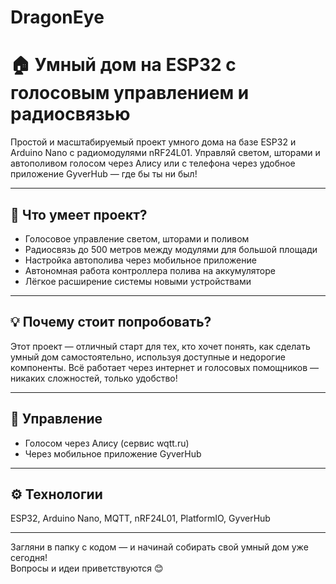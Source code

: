 # DragonEye


# 🏠 Умный дом на ESP32 с голосовым управлением и радиосвязью

Простой и масштабируемый проект умного дома на базе ESP32 и Arduino Nano с радиомодулями nRF24L01. Управляй светом, шторами и автополивом голосом через Алису или с телефона через удобное приложение GyverHub — где бы ты ни был!

---

## 🚀 Что умеет проект?

- Голосовое управление светом, шторами и поливом  
- Радиосвязь до 500 метров между модулями для большой площади  
- Настройка автополива через мобильное приложение  
- Автономная работа контроллера полива на аккумуляторе  
- Лёгкое расширение системы новыми устройствами  

---

## 💡 Почему стоит попробовать?

Этот проект — отличный старт для тех, кто хочет понять, как сделать умный дом самостоятельно, используя доступные и недорогие компоненты. Всё работает через интернет и голосовых помощников — никаких сложностей, только удобство!

---

## 📱 Управление

- Голосом через Алису (сервис wqtt.ru)  
- Через мобильное приложение GyverHub  

---

## ⚙️ Технологии

ESP32, Arduino Nano, MQTT, nRF24L01, PlatformIO, GyverHub

---

Загляни в папку с кодом — и начинай собирать свой умный дом уже сегодня!  
Вопросы и идеи приветствуются 😊
